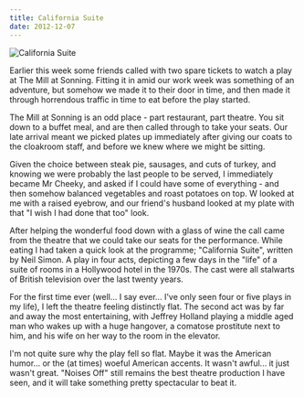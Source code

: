 ```yaml
---
title: California Suite
date: 2012-12-07
---
```


![California Suite](https://source.unsplash.com/9ZQzrLWV52M/1600x900)

Earlier this week some friends called with two spare tickets to watch a play at The Mill at Sonning. Fitting it in amid our work week was something of an adventure, but somehow we made it to their door in time, and then made it through horrendous traffic in time to eat before the play started.

The Mill at Sonning is an odd place - part restaurant, part theatre. You sit down to a buffet meal, and are then called through to take your seats. Our late arrival meant we picked plates up immediately after giving our coats to the cloakroom staff, and before we knew where we might be sitting.

Given the choice between steak pie, sausages, and cuts of turkey, and knowing we were probably the last people to be served, I immediately became Mr Cheeky, and asked if I could have some of everything - and then somehow balanced vegetables and roast potatoes on top. W looked at me with a raised eyebrow, and our friend's husband looked at my plate with that "I wish I had done that too" look.

After helping the wonderful food down with a glass of wine the call came from the theatre that we could take our seats for the performance. While eating I had taken a quick look at the programme; "California Suite", written by Neil Simon. A play in four acts, depicting a few days in the "life" of a suite of rooms in a Hollywood hotel in the 1970s. The cast were all stalwarts of British television over the last twenty years.

For the first time ever (well... I say ever... I've only seen four or five plays in my life), I left the theatre feeling distinctly flat. The second act was by far and away the most entertaining, with Jeffrey Holland playing a middle aged man who wakes up with a huge hangover, a comatose prostitute next to him, and his wife on her way to the room in the elevator.

I'm not quite sure why the play fell so flat. Maybe it was the American humor... or the (at times) woeful American accents. It wasn't awful... it just wasn't great. "Noises Off" still remains the best theatre production I have seen, and it will take something pretty spectacular to beat it.